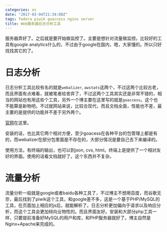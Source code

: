 ```yaml
---
categories: os
date: "2017-03-04T21:34:00Z"
tags: fedora piwik goaccess nginx server
title: Web服务器日志分析工具
---
```


服务器弄好了。之后就是要开始做监控了。主要是想针对流量做监控。比较好的工具有google analytics什么的，不过由于google在国内，嗯，大家懂的。所以只好找找其它的了。
<!--more-->

# 日志分析
日志分析工具比较有名的就是`webalizer`, `awstats`这两个，不过这两个比较古老，而且界面有点难看，就被笔者给舍弃了，不过这两个工具其实还是非常不错的，相当的网站也有用这些个工具，另外一个博主要在这里写的就是`goaccess`。这个也不能算是新物吧。不过就网站来说，比较合现代，而且文档全面，性能也不差，最主要的是提供的功能并不差于另外两个。

[官网](https://goaccess.io)在这里。

安装的话，也比其它两个相对方便，至少goacess在各种平台的包管理上都是有的，而webalizer在部分包里面是不存在的，大部分情况是要自己去下来编译的。

使用方法，有终端的输出，也可以到json, cvs, html。终端上是提供了一个相对友好的界面。使用的话看文档就好了。这个东西并不复杂。

# 流量分析
流量分析一般就是google或者baidu各种工具了，不过博主不想用百度，而谷歌无奈，最后找到了piwik这个工具，和google差不多，这是一个基于PHP/MySQL的工具，在页面加上相应的js后，就能解析了。日志分析更加偏向于请求以及响应分析，而这个工具会更加倾向业物性的。而且界面友好。安装和大部分php工具一样，只要提前准备好MySQL的用户和库，和PHP服务器就好了。博主自然是Nginx+Apache来完成的。

